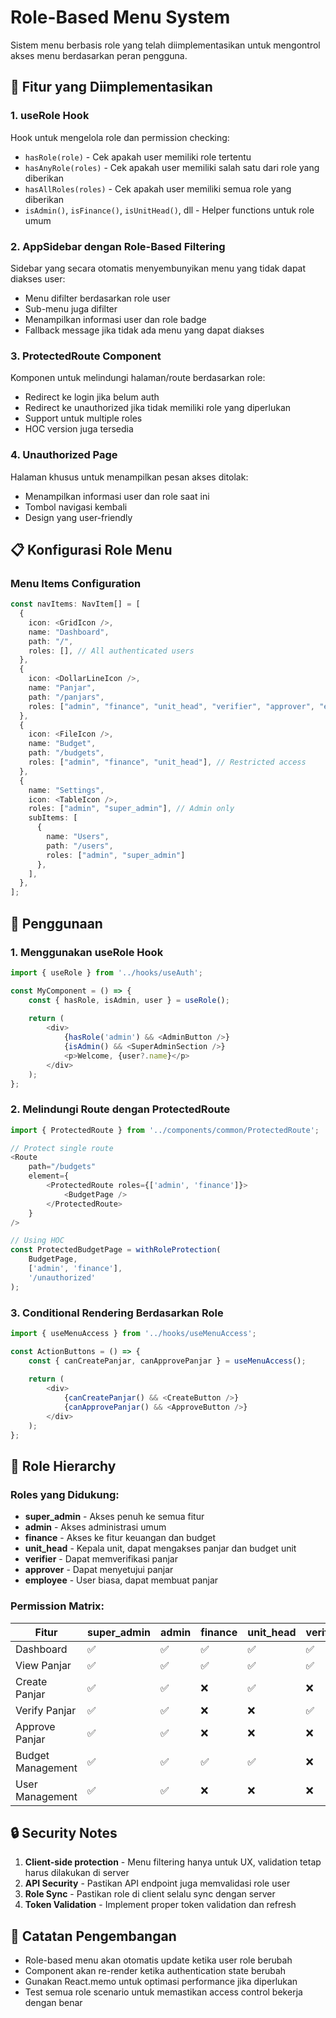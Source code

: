 # Role-Based Menu System

Sistem menu berbasis role yang telah diimplementasikan untuk mengontrol akses menu berdasarkan peran pengguna.

## 🚀 Fitur yang Diimplementasikan

### 1. **useRole Hook**
Hook untuk mengelola role dan permission checking:
- `hasRole(role)` - Cek apakah user memiliki role tertentu
- `hasAnyRole(roles)` - Cek apakah user memiliki salah satu dari role yang diberikan
- `hasAllRoles(roles)` - Cek apakah user memiliki semua role yang diberikan
- `isAdmin()`, `isFinance()`, `isUnitHead()`, dll - Helper functions untuk role umum

### 2. **AppSidebar dengan Role-Based Filtering**
Sidebar yang secara otomatis menyembunyikan menu yang tidak dapat diakses user:
- Menu difilter berdasarkan role user
- Sub-menu juga difilter
- Menampilkan informasi user dan role badge
- Fallback message jika tidak ada menu yang dapat diakses

### 3. **ProtectedRoute Component**
Komponen untuk melindungi halaman/route berdasarkan role:
- Redirect ke login jika belum auth
- Redirect ke unauthorized jika tidak memiliki role yang diperlukan
- Support untuk multiple roles
- HOC version juga tersedia

### 4. **Unauthorized Page**
Halaman khusus untuk menampilkan pesan akses ditolak:
- Menampilkan informasi user dan role saat ini
- Tombol navigasi kembali
- Design yang user-friendly

## 📋 Konfigurasi Role Menu

### Menu Items Configuration
```typescript
const navItems: NavItem[] = [
  {
    icon: <GridIcon />,
    name: "Dashboard",
    path: "/",
    roles: [], // All authenticated users
  },
  {
    icon: <DollarLineIcon />,
    name: "Panjar",
    path: "/panjars",
    roles: ["admin", "finance", "unit_head", "verifier", "approver", "employee"],
  },
  {
    icon: <FileIcon />,
    name: "Budget", 
    path: "/budgets",
    roles: ["admin", "finance", "unit_head"], // Restricted access
  },
  {
    name: "Settings",
    icon: <TableIcon />,
    roles: ["admin", "super_admin"], // Admin only
    subItems: [
      { 
        name: "Users", 
        path: "/users",
        roles: ["admin", "super_admin"] 
      },
    ],
  },
];
```

## 🔧 Penggunaan

### 1. Menggunakan useRole Hook
```typescript
import { useRole } from '../hooks/useAuth';

const MyComponent = () => {
    const { hasRole, isAdmin, user } = useRole();
    
    return (
        <div>
            {hasRole('admin') && <AdminButton />}
            {isAdmin() && <SuperAdminSection />}
            <p>Welcome, {user?.name}</p>
        </div>
    );
};
```

### 2. Melindungi Route dengan ProtectedRoute
```typescript
import { ProtectedRoute } from '../components/common/ProtectedRoute';

// Protect single route
<Route 
    path="/budgets" 
    element={
        <ProtectedRoute roles={['admin', 'finance']}>
            <BudgetPage />
        </ProtectedRoute>
    } 
/>

// Using HOC
const ProtectedBudgetPage = withRoleProtection(
    BudgetPage, 
    ['admin', 'finance'],
    '/unauthorized'
);
```

### 3. Conditional Rendering Berdasarkan Role
```typescript
import { useMenuAccess } from '../hooks/useMenuAccess';

const ActionButtons = () => {
    const { canCreatePanjar, canApprovePanjar } = useMenuAccess();
    
    return (
        <div>
            {canCreatePanjar() && <CreateButton />}
            {canApprovePanjar() && <ApproveButton />}
        </div>
    );
};
```

## 🎯 Role Hierarchy

### Roles yang Didukung:
- **super_admin** - Akses penuh ke semua fitur
- **admin** - Akses administrasi umum
- **finance** - Akses ke fitur keuangan dan budget
- **unit_head** - Kepala unit, dapat mengakses panjar dan budget unit
- **verifier** - Dapat memverifikasi panjar
- **approver** - Dapat menyetujui panjar
- **employee** - User biasa, dapat membuat panjar

### Permission Matrix:
| Fitur | super_admin | admin | finance | unit_head | verifier | approver | employee |
|-------|-------------|--------|---------|-----------|----------|----------|----------|
| Dashboard | ✅ | ✅ | ✅ | ✅ | ✅ | ✅ | ✅ |
| View Panjar | ✅ | ✅ | ✅ | ✅ | ✅ | ✅ | ✅ |
| Create Panjar | ✅ | ✅ | ❌ | ✅ | ❌ | ❌ | ✅ |
| Verify Panjar | ✅ | ✅ | ❌ | ❌ | ✅ | ❌ | ❌ |
| Approve Panjar | ✅ | ✅ | ❌ | ❌ | ❌ | ✅ | ❌ |
| Budget Management | ✅ | ✅ | ✅ | ✅ | ❌ | ❌ | ❌ |
| User Management | ✅ | ✅ | ❌ | ❌ | ❌ | ❌ | ❌ |

## 🔒 Security Notes

1. **Client-side protection** - Menu filtering hanya untuk UX, validation tetap harus dilakukan di server
2. **API Security** - Pastikan API endpoint juga memvalidasi role user
3. **Role Sync** - Pastikan role di client selalu sync dengan server
4. **Token Validation** - Implement proper token validation dan refresh

## 📝 Catatan Pengembangan

- Role-based menu akan otomatis update ketika user role berubah
- Component akan re-render ketika authentication state berubah  
- Gunakan React.memo untuk optimasi performance jika diperlukan
- Test semua role scenario untuk memastikan access control bekerja dengan benar
